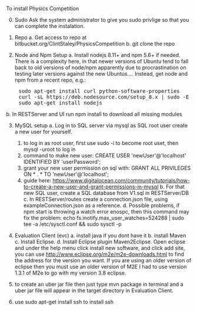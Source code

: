To install Physics Competition 

0. Sudo
Ask the system administrator to give you sudo privlige so that you can complete the instalation.

1. Repo
a. Get access to repo at bitbucket.org/ClintStaley/PhysicsCompetition
	b. git clone the repo

2. Node and Npm Setup
a. Install nodejs 8.11+ and npm 5.6+ if needed.  There is a complexity here, in that newer versions of Ubuntu tend to fall back to old versions of node/npm apparently due to procrastination on testing later versions against the new Ubuntus....  Instead, get node and npm from a recent repo, e.g.:
<pre>
	sudo apt-get install curl python-software-properties
	curl -sL https://deb.nodesource.com/setup_8.x | sudo -E bash -
	sudo apt-get install nodejs
</pre>
b. In RESTServer and UI run npm install to download all missing modules

3. MySQL setup
a. Log in to SQL server via mysql as SQL root user create a new user for yourself.
	1. to log in as root user, first use sudo -i to become root uset, then mysql -uroot to log in
	2. command to make new user: CREATE USER 'newUser'@'localhost' IDENTIFIED BY 'userPassword';
	3. grant your new user permission on sql with: GRANT ALL PRIVILEGES ON * . * TO 'newUser'@'localhost';
	4. guide here: https://www.digitalocean.com/community/tutorials/how-to-create-a-new-user-and-grant-permissions-in-mysql
b. For that new SQL user, create a SQL database from V1.sql in RESTServer/DB
c. In RESTServer/routes create a connection.json file, using exampleConnection.json as a reference.
d. Possible problems, if npm start is throwing a watch error enospc, then this command may fix the problem:
	echo fs.inotify.max_user_watches=524288 | sudo tee -a /etc/sysctl.conf && sudo sysctl -p

4. Evaluation Client (evc)
a. install java if you dont have it
b. install Maven
c. Install Eclipse.
d. Install Eclipse plugin Maven2Eclipse. Open eclipse and under the help menu click install new software, and click add site, you can use http://www.eclipse.org/m2e/m2e-downloads.html to find the address for the version you want.  If you are using an older version of eclipse then you must use an older version of M2E I had to use version 1.3.1 of M2e to go with my version 3.8 eclipse.
10. to create an uber jar file then just type mvn package in terminal and a uber jar file will appear in the target directory in Evaluation Client.

5. use sudo apt-get install ssh to install ssh
